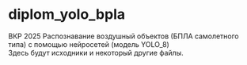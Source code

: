 # diplom_yolo_bpla
ВКР 2025 Распознавание воздушный объектов (БПЛА самолетного типа) с помощью нейросетей (модель YOLO_8) </br>
Здесь будут исходники и некоторый другие файлы.
